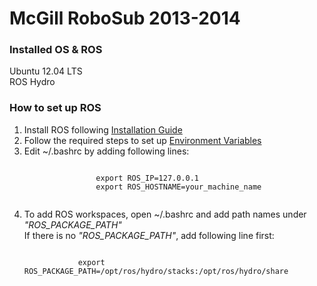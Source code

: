McGill RoboSub 2013-2014
===================

<h3>Installed OS & ROS</h3>
Ubuntu 12.04 LTS<br>
ROS Hydro

<h3>How to set up ROS</h3>
<ol>
	<li>Install ROS following <a href="http://wiki.ros.org/hydro/Installation/Ubuntu">Installation Guide</a></li>
	<li>Follow the required steps to set up <a href="http://wiki.ros.org/ROS/Tutorials/InstallingandConfiguringROSEnvironment">Environment Variables</a></li>
	<li>
		Edit ~/.bashrc by adding following lines:<br>
			<pre><code>
				export ROS_IP=127.0.0.1
				export ROS_HOSTNAME=your_machine_name
			</code></pre>
	</li>
	<li>
		To add ROS workspaces, open ~/.bashrc and add path names under <i>"ROS_PACKAGE_PATH"</i><br>
		If there is no <i>"ROS_PACKAGE_PATH"</i>, add following line first:
		<pre><code>
			export ROS_PACKAGE_PATH=/opt/ros/hydro/stacks:/opt/ros/hydro/share
		</code></pre>
	</li>
</ol>
